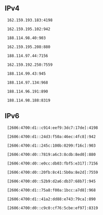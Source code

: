 ## IPv4
```
 162.159.193.183:4198
```
```
 162.159.195.102:942
```
```
 188.114.98.40:903
```
```
 162.159.195.208:880
```
```
 188.114.97.44:7156
```
```
 162.159.192.250:7559
```
```
 188.114.99.43:945
```
```
 188.114.97.134:968
```
```
 188.114.96.191:890
```
```
 188.114.98.188:8319
```

## IPv6
```
 [2606:4700:d1::c914:eef9:3dc7:17de]:4198
```
```
 [2606:4700:d1::24d3:f50a:46ec:4fc8]:942
```
```
 [2606:4700:d1::245c:100b:0299:f16c]:903
```
```
 [2606:4700:d0::7819:a6c3:8cdb:8ed0]:880
```
```
 [2606:4700:d0::e0cc:db03:fbf5:e317]:7156
```
```
 [2606:4700:d0::20fb:8c41:5b0a:8e2d]:7559
```
```
 [2606:4700:d0::52b9:d2a6:db37:68b7]:945
```
```
 [2606:4700:d1::75a8:f00a:1bcc:a7d8]:968
```
```
 [2606:4700:d1::41a2:dd88:e743:79ca]:890
```
```
 [2606:4700:d0::c9c0:cf76:5cbe:ef97]:8319
```
